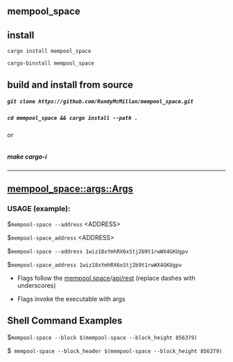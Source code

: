 ## mempool_space

## install

`cargo install mempool_space`

`cargo-binstall mempool_space`


## build and install from source

##### `git clone https://github.com/RandyMcMillan/mempool_space.git`

##### `cd mempool_space && cargo install --path .`

###### or

##### make cargo-i

<hr>

## [mempool_space::args::Args](https://docs.rs/mempool_space/latest/mempool_space/args/struct.Args.html)

### USAGE (example):

$`mempool-space --address` \<ADDRESS\>

$`mempool-space_address` \<ADDRESS\>

$`mempool-space --address 1wiz18xYmhRX6xStj2b9t1rwWX4GKUgpv`

$`mempool-space_address 1wiz18xYmhRX6xStj2b9t1rwWX4GKUgpv`

- Flags follow the [mempool.space](https://mempool.space/docs/api/rest)/[api/rest](https://mempool.space/docs/api/rest) (replace dashes with underscores)

- Flags invoke the executable with args


## Shell Command Examples

$`mempool-space --block $(mempool-space --block_height 856379)`

$` mempool-space --block_header $(mempool-space --block_height 856379)`